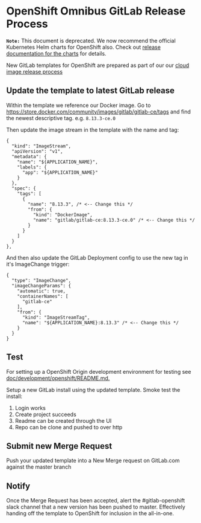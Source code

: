 # OpenShift Omnibus GitLab Release Process

**`Note:`** This document is deprecated. We now recommend the official
Kubernetes Helm charts for OpenShift also. Check out [release documentation for
the charts](https://gitlab.com/charts/gitlab/blob/master/doc/development/release.md)
for details.

New GitLab templates for OpenShift are prepared as part of our our [cloud image release process](../README.md#updating-cloud-images)

## Update the template to latest GitLab release

Within the template we reference our Docker image. Go to https://store.docker.com/community/images/gitlab/gitlab-ce/tags
and find the newest descriptive tag. e.g. `8.13.3-ce.0`

Then update the image stream in the template with the name and tag:

```
{
  "kind": "ImageStream",
  "apiVersion": "v1",
  "metadata": {
    "name": "${APPLICATION_NAME}",
    "labels": {
      "app": "${APPLICATION_NAME}"
    }
  },
  "spec": {
    "tags": [
      {
        "name": "8.13.3", /* <-- Change this */
        "from": {
          "kind": "DockerImage",
          "name": "gitlab/gitlab-ce:8.13.3-ce.0" /* <-- Change this */
        }
      }
    ]
  }
},
```

And then also update the GitLab Deployment config to use the new tag in it's ImageChange trigger:

```
{
  "type": "ImageChange",
  "imageChangeParams": {
    "automatic": true,
    "containerNames": [
      "gitlab-ce"
    ],
    "from": {
      "kind": "ImageStreamTag",
      "name": "${APPLICATION_NAME}:8.13.3" /* <-- Change this */
    }
  }
}
```

## Test

For setting up a OpenShift Origin development environment for testing see
[doc/development/openshift/README.md.](../development/openshift/README.md#development-setup)

Setup a new GitLab install using the updated template. Smoke test the install:

1. Login works
2. Create project succeeds
3. Readme can be created through the UI
4. Repo can be clone and pushed to over http

## Submit new Merge Request

Push your updated template into a New Merge request on GitLab.com against the master branch

## Notify

Once the Merge Request has been accepted, alert the #gitlab-openshift slack channel that a new
version has been pushed to master. Effectively handing off the template to OpenShift for inclusion in the all-in-one.
